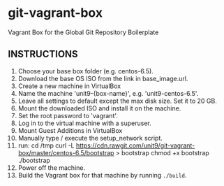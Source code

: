 git-vagrant-box
===============

Vagrant Box for the Global Git Repository Boilerplate

INSTRUCTIONS
------------

1. Choose your base box folder (e.g. centos-6.5).
2. Download the base OS ISO from the link in base_image.url.
3. Create a new machine in VirtualBox
4. Name the machine 'unit9-{box-name}', e.g. 'unit9-centos-6.5'.
5. Leave all settings to default except the max disk size. Set it to 20 GB.
6. Mount the downloaded ISO and install it on the machine.
7. Set the root password to 'vagrant'.
8. Log in to the virtual machine with a superuser.
9. Mount Guest Additions in VirtualBox
10. Manually type / execute the setup_network script.
11. run:
cd /tmp
curl -L https://cdn.rawgit.com/unit9/git-vagrant-box/master/centos-6.5/bootstrap > bootstrap
chmod +x bootstrap
./bootstrap
12. Power off the machine.
13. Build the Vagrant box for that machine by running `./build`.